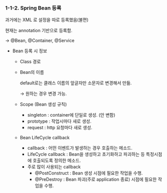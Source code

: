 ### 1-1-2. Spring Bean 등록

과거에는 XML 로 설정을 따로 등록했음(불편)

현재는 annotation 기반으로 등록함.

→ @Bean, @Container, @Service

- Bean 등록 시 정보
    - Class 경로
    - Bean의 이름
        
        default로는 클래스 이름의 앞글자만 소문자로 변경해서 만듦.
        
        → 원하는 경우 변경 가능.
        
    - Scope (Bean 생성 규칙)
        - singleton : container에 단일로 생성. (안 변함)
        - prototype : 작업시마다 새로 생성.
        - request : http 요청마다 새로 생성.
        
    - Bean LifeCycle callback
        - callback : 어떤 이벤트가 발생하는 경우 호출하는 메소드.
        - LifeCycle callback : Bean을 생성하고 초기화하고 파괴하는 등 특정시점에 호출되도록 정의한 메소드.
        - 주로 많이 사용되는 callback
            - @PostConstruct : Bean 생성 시점에 필요한 작업을 수행.
            - @PreDestroy : Bean 파괴(주로 application 종료) 시점에 필요한 작업을 수행.
